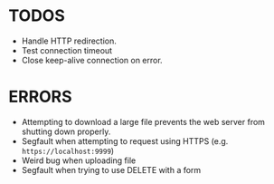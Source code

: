 # TODOS

- Handle HTTP redirection.
- Test connection timeout
- Close keep-alive connection on error.

# ERRORS

- Attempting to download a large file prevents the web server from shutting down properly.
- Segfault when attempting to request using HTTPS (e.g. `https://localhost:9999`)
- Weird bug when uploading file
- Segfault when trying to use DELETE with a form
<!-- - `411 Length required` on DELETE request -->
